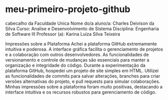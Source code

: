 # meu-primeiro-projeto-github

cabecalho da Faculdade Unica
Nome do/a aluno/a:	Charles Deivison da Silva
Curso: 	Analise e Desenvolvimento de Sistema
Disciplina: 	Engenharia de Software III
Professor (a): 	Karina Luiza Silva Teixeira

Impressões sobre a Plataforma
Achei a plataforma GitHub extremamente intuitiva e poderosa. A interface gráfica facilita o gerenciamento de projetos e a colaboração com outros desenvolvedores. As funcionalidades de versionamento e controle de mudanças são essenciais para manter a organização e integridade do código.
Durante a experimentação da plataforma GitHub, hospedei um projeto de site simples em HTML. Utilizei as funcionalidades de commits para salvar alterações, branches para criar versões alternativas do projeto, e pull requests para simular colaborações. Minhas impressões sobre a plataforma foram muito positivas, destacando a interface intuitiva e os recursos robustos para gerenciamento de código. 
